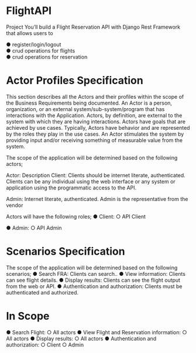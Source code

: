 # FlightAPI

Project
You’ll build a Flight Reservation API with 
Django Rest Framework that allows users to

● register/login/logout <br/>
● crud operations for flights <br/>
● crud operations for reservation <br/>


# Actor Profiles Specification
This section describes all the Actors and their profiles within the scope of the Business
Requirements being documented. An Actor is a person, organization, or an external
system/sub-system/program that has interactions with the Application. Actors, by definition, are
external to the system with which they are having interactions. Actors have goals that are
achieved by use cases. Typically, Actors have behavior and are represented by the roles they
play in the use cases. An Actor stimulates the system by providing input and/or receiving
something of measurable value from the system. <br/>

The scope of the application will be determined based on the following actors;

Actor:   Description
Client:  Clients should be internet literate, authenticated. Clients can be any
individual using the web interface or any system or application using
the programmatic access to the API.

Admin: Internet literate, authenticated. Admin is the representative from the
vendor

Actors will have the following roles;
● Client:
○ API Client

● Admin:
○ API Admin

# Scenarios Specification

The scope of the application will be determined based on the following scenarios;
● Search FRA: Clients can search..
● View information: Clients can see flight details.
● Display results: Clients can see the flight output from the web or API.
● Authentication and authorization: Clients must be authenticated and authorized.


# In Scope

● Search Flight:
○ All actors
● View Flight and Reservation information:
○ All actors
● Display results:
○ All actors
● Authentication and authorization:
○ Client
○ Admin
